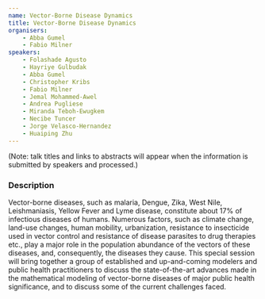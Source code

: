 ```yaml
---
name: Vector-Borne Disease Dynamics
title: Vector-Borne Disease Dynamics
organisers: 
    - Abba Gumel
    - Fabio Milner
speakers:
    - Folashade Agusto
    - Hayriye Gulbudak
    - Abba Gumel
    - Christopher Kribs
    - Fabio Milner
    - Jemal Mohammed-Awel
    - Andrea Pugliese
    - Miranda Teboh-Ewugkem
    - Necibe Tuncer
    - Jorge Velasco-Hernandez
    - Huaiping Zhu
---
```


(Note: talk titles and links to abstracts will appear when the information is submitted by speakers and processed.)

<h3 class="font-weight-light mb-3">Description</h3>

Vector-borne diseases, such as malaria, Dengue, Zika, West Nile, Leishmaniasis, Yellow Fever and Lyme disease, constitute about 17% of infectious diseases of humans. Numerous factors, such as climate change, land-use changes, human mobility, urbanization, resistance to insecticide used in vector control and resistance of disease parasites to drug therapies etc., play a major role in the population abundance of the vectors of these diseases, and, consequently, the diseases they cause.  This special session will bring together a group of established and up-and-coming modelers and public health practitioners to discuss the state-of-the-art advances made in the mathematical modeling of vector-borne diseases of major public health significance, and to discuss some of the current challenges faced.

